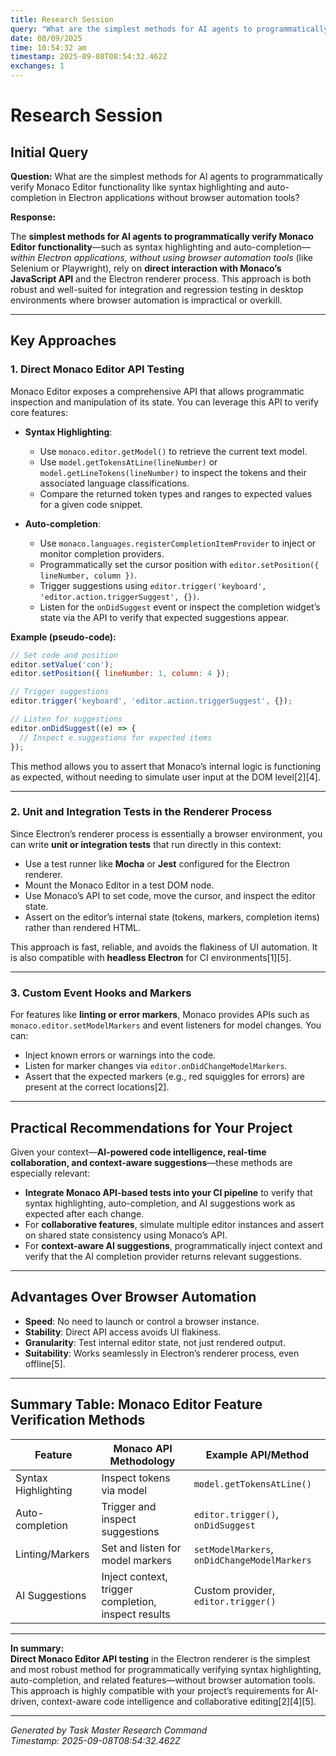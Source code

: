 ```yaml
---
title: Research Session
query: "What are the simplest methods for AI agents to programmatically verify Monaco Editor functionality like syntax highlighting and auto-completion in Electron applications without browser automation tools?"
date: 08/09/2025
time: 10:54:32 am
timestamp: 2025-09-08T08:54:32.462Z
exchanges: 1
---
```


# Research Session

## Initial Query

**Question:** What are the simplest methods for AI agents to programmatically verify Monaco Editor functionality like syntax highlighting and auto-completion in Electron applications without browser automation tools?

**Response:**

The **simplest methods for AI agents to programmatically verify Monaco Editor functionality**—such as syntax highlighting and auto-completion—*within Electron applications, without using browser automation tools* (like Selenium or Playwright), rely on **direct interaction with Monaco’s JavaScript API** and the Electron renderer process. This approach is both robust and well-suited for integration and regression testing in desktop environments where browser automation is impractical or overkill.

---

## Key Approaches

### 1. **Direct Monaco Editor API Testing**

Monaco Editor exposes a comprehensive API that allows programmatic inspection and manipulation of its state. You can leverage this API to verify core features:

- **Syntax Highlighting**:  
  - Use `monaco.editor.getModel()` to retrieve the current text model.
  - Use `model.getTokensAtLine(lineNumber)` or `model.getLineTokens(lineNumber)` to inspect the tokens and their associated language classifications.
  - Compare the returned token types and ranges to expected values for a given code snippet.

- **Auto-completion**:  
  - Use `monaco.languages.registerCompletionItemProvider` to inject or monitor completion providers.
  - Programmatically set the cursor position with `editor.setPosition({ lineNumber, column })`.
  - Trigger suggestions using `editor.trigger('keyboard', 'editor.action.triggerSuggest', {})`.
  - Listen for the `onDidSuggest` event or inspect the completion widget’s state via the API to verify that expected suggestions appear.

**Example (pseudo-code):**
```javascript
// Set code and position
editor.setValue('con');
editor.setPosition({ lineNumber: 1, column: 4 });

// Trigger suggestions
editor.trigger('keyboard', 'editor.action.triggerSuggest', {});

// Listen for suggestions
editor.onDidSuggest((e) => {
  // Inspect e.suggestions for expected items
});
```
This method allows you to assert that Monaco’s internal logic is functioning as expected, without needing to simulate user input at the DOM level[2][4].

---

### 2. **Unit and Integration Tests in the Renderer Process**

Since Electron’s renderer process is essentially a browser environment, you can write **unit or integration tests** that run directly in this context:

- Use a test runner like **Mocha** or **Jest** configured for the Electron renderer.
- Mount the Monaco Editor in a test DOM node.
- Use Monaco’s API to set code, move the cursor, and inspect the editor state.
- Assert on the editor’s internal state (tokens, markers, completion items) rather than rendered HTML.

This approach is fast, reliable, and avoids the flakiness of UI automation. It is also compatible with **headless Electron** for CI environments[1][5].

---

### 3. **Custom Event Hooks and Markers**

For features like **linting or error markers**, Monaco provides APIs such as `monaco.editor.setModelMarkers` and event listeners for model changes. You can:

- Inject known errors or warnings into the code.
- Listen for marker changes via `editor.onDidChangeModelMarkers`.
- Assert that the expected markers (e.g., red squiggles for errors) are present at the correct locations[2].

---

## Practical Recommendations for Your Project

Given your context—**AI-powered code intelligence, real-time collaboration, and context-aware suggestions**—these methods are especially relevant:

- **Integrate Monaco API-based tests into your CI pipeline** to verify that syntax highlighting, auto-completion, and AI suggestions work as expected after each change.
- For **collaborative features**, simulate multiple editor instances and assert on shared state consistency using Monaco’s API.
- For **context-aware AI suggestions**, programmatically inject context and verify that the AI completion provider returns relevant suggestions.

---

## Advantages Over Browser Automation

- **Speed**: No need to launch or control a browser instance.
- **Stability**: Direct API access avoids UI flakiness.
- **Granularity**: Test internal editor state, not just rendered output.
- **Suitability**: Works seamlessly in Electron’s renderer process, even offline[5].

---

## Summary Table: Monaco Editor Feature Verification Methods

| Feature              | Monaco API Methodology                                    | Example API/Method                  |
|----------------------|----------------------------------------------------------|-------------------------------------|
| Syntax Highlighting  | Inspect tokens via model                                 | `model.getTokensAtLine()`           |
| Auto-completion      | Trigger and inspect suggestions                          | `editor.trigger()`, `onDidSuggest`  |
| Linting/Markers      | Set and listen for model markers                         | `setModelMarkers`, `onDidChangeModelMarkers` |
| AI Suggestions       | Inject context, trigger completion, inspect results      | Custom provider, `editor.trigger()` |

---

**In summary:**  
**Direct Monaco Editor API testing** in the Electron renderer is the simplest and most robust method for programmatically verifying syntax highlighting, auto-completion, and related features—without browser automation tools. This approach is highly compatible with your project’s requirements for AI-driven, context-aware code intelligence and collaborative editing[2][4][5].


---

*Generated by Task Master Research Command*  
*Timestamp: 2025-09-08T08:54:32.462Z*
